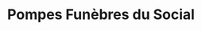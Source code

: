 ---
title: "Pompes Funèbres du Social"
url: /kinshasa/pompes-funebres-du-social/
shop: directeurs de funérailles
---